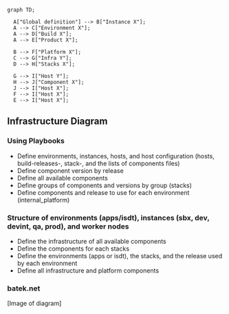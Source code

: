 ```mermaid
graph TD;

  A["Global definition"] --> B["Instance X"];
  A --> C["Environment X"];
  A --> D["Build X"];
  A --> E["Product X"];
  
  B --> F["Platform X"];
  C --> G["Infra Y"];
  D --> H["Stacks X"];
  
  G --> I["Host Y"];
  H --> J["Component X"];
  J --> I["Host X"];
  F --> I["Host X"];
  E --> I["Host X"];

```

## Infrastructure Diagram

### Using Playbooks

* Define environments, instances, hosts, and host configuration (hosts, build-releases-, stack-, and the lists of components files)
* Define component version by release
* Define all available components
* Define groups of components and versions by group (stacks)
* Define components and release to use for each environment (internal_platform)

### Structure of environments (apps/isdt), instances (sbx, dev, devint, qa, prod), and worker nodes

* Define the infrastructure of all available components
* Define the components for each stacks
* Define the environments (apps or isdt), the stacks, and the release used by each environment
* Define all infrastructure and platform components

### batek.net

[Image of diagram]
